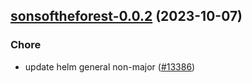 

## [sonsoftheforest-0.0.2](https://github.com/succelle/charts/compare/sonsoftheforest-0.0.1...sonsoftheforest-0.0.2) (2023-10-07)

### Chore

- update helm general non-major ([#13386](https://github.com/succelle/charts/issues/13386))
  
  